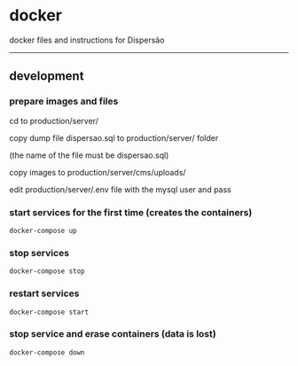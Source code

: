 # docker
docker files and instructions for Dispersão

---------------
## development

### prepare images and files

cd to production/server/

copy dump file dispersao.sql to  production/server/ folder

(the name of the file must be dispersao.sql)

copy images to production/server/cms/uploads/

edit production/server/.env file with the mysql user and pass

### start services for the first time (creates the containers)
```
docker-compose up
```
### stop services
```
docker-compose stop
```

### restart services
```
docker-compose start
```

### stop service and erase containers (data is lost)
```
docker-compose down

